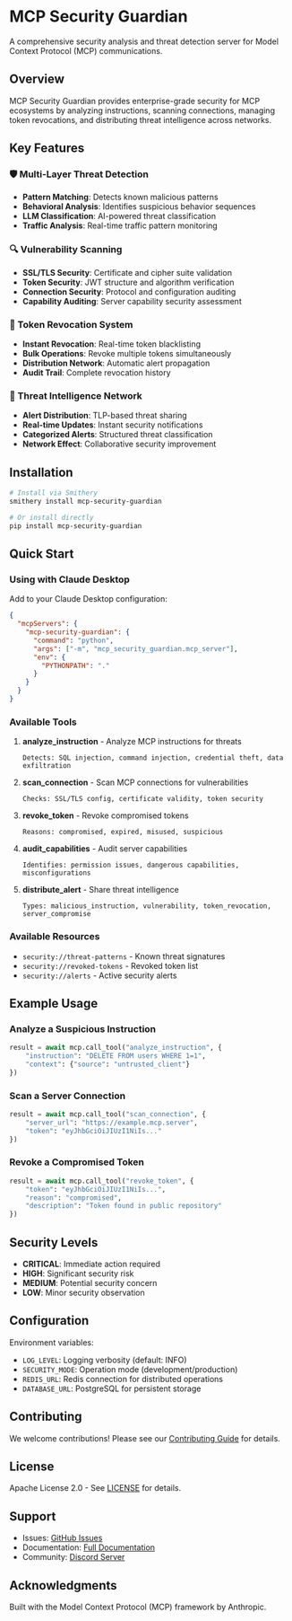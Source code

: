 # MCP Security Guardian

A comprehensive security analysis and threat detection server for Model Context Protocol (MCP) communications.

## Overview

MCP Security Guardian provides enterprise-grade security for MCP ecosystems by analyzing instructions, scanning connections, managing token revocations, and distributing threat intelligence across networks.

## Key Features

### 🛡️ Multi-Layer Threat Detection
- **Pattern Matching**: Detects known malicious patterns
- **Behavioral Analysis**: Identifies suspicious behavior sequences
- **LLM Classification**: AI-powered threat classification
- **Traffic Analysis**: Real-time traffic pattern monitoring

### 🔍 Vulnerability Scanning
- **SSL/TLS Security**: Certificate and cipher suite validation
- **Token Security**: JWT structure and algorithm verification
- **Connection Security**: Protocol and configuration auditing
- **Capability Auditing**: Server capability security assessment

### 🚫 Token Revocation System
- **Instant Revocation**: Real-time token blacklisting
- **Bulk Operations**: Revoke multiple tokens simultaneously
- **Distribution Network**: Automatic alert propagation
- **Audit Trail**: Complete revocation history

### 📢 Threat Intelligence Network
- **Alert Distribution**: TLP-based threat sharing
- **Real-time Updates**: Instant security notifications
- **Categorized Alerts**: Structured threat classification
- **Network Effect**: Collaborative security improvement

## Installation

```bash
# Install via Smithery
smithery install mcp-security-guardian

# Or install directly
pip install mcp-security-guardian
```

## Quick Start

### Using with Claude Desktop

Add to your Claude Desktop configuration:

```json
{
  "mcpServers": {
    "mcp-security-guardian": {
      "command": "python",
      "args": ["-m", "mcp_security_guardian.mcp_server"],
      "env": {
        "PYTHONPATH": "."
      }
    }
  }
}
```

### Available Tools

1. **analyze_instruction** - Analyze MCP instructions for threats
   ```
   Detects: SQL injection, command injection, credential theft, data exfiltration
   ```

2. **scan_connection** - Scan MCP connections for vulnerabilities
   ```
   Checks: SSL/TLS config, certificate validity, token security
   ```

3. **revoke_token** - Revoke compromised tokens
   ```
   Reasons: compromised, expired, misused, suspicious
   ```

4. **audit_capabilities** - Audit server capabilities
   ```
   Identifies: permission issues, dangerous capabilities, misconfigurations
   ```

5. **distribute_alert** - Share threat intelligence
   ```
   Types: malicious_instruction, vulnerability, token_revocation, server_compromise
   ```

### Available Resources

- `security://threat-patterns` - Known threat signatures
- `security://revoked-tokens` - Revoked token list
- `security://alerts` - Active security alerts

## Example Usage

### Analyze a Suspicious Instruction

```python
result = await mcp.call_tool("analyze_instruction", {
    "instruction": "DELETE FROM users WHERE 1=1",
    "context": {"source": "untrusted_client"}
})
```

### Scan a Server Connection

```python
result = await mcp.call_tool("scan_connection", {
    "server_url": "https://example.mcp.server",
    "token": "eyJhbGciOiJIUzI1NiIs..."
})
```

### Revoke a Compromised Token

```python
result = await mcp.call_tool("revoke_token", {
    "token": "eyJhbGciOiJIUzI1NiIs...",
    "reason": "compromised",
    "description": "Token found in public repository"
})
```

## Security Levels

- **CRITICAL**: Immediate action required
- **HIGH**: Significant security risk
- **MEDIUM**: Potential security concern
- **LOW**: Minor security observation

## Configuration

Environment variables:

- `LOG_LEVEL`: Logging verbosity (default: INFO)
- `SECURITY_MODE`: Operation mode (development/production)
- `REDIS_URL`: Redis connection for distributed operations
- `DATABASE_URL`: PostgreSQL for persistent storage

## Contributing

We welcome contributions! Please see our [Contributing Guide](CONTRIBUTING.md) for details.

## License

Apache License 2.0 - See [LICENSE](LICENSE) for details.

## Support

- Issues: [GitHub Issues](https://github.com/mcp-security/mcp-security-guardian/issues)
- Documentation: [Full Documentation](https://mcp-security.github.io/docs)
- Community: [Discord Server](https://discord.gg/mcp-security)

## Acknowledgments

Built with the Model Context Protocol (MCP) framework by Anthropic.